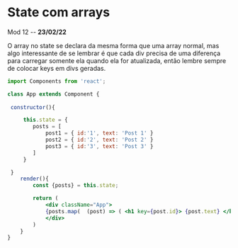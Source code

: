 # State com arrays

Mod 12 -- **23/02/22**

O array no state se declara da mesma forma que uma array normal, mas algo interessante de se lembrar é que cada div precisa de uma diferença para carregar somente ela quando ela for atualizada, então lembre sempre de colocar keys em divs geradas.

~~~jsx
import Components from 'react';

class App extends Component {
 
 constructor(){

     this.state = {
        posts = [
            post1 = { id:'1', text: 'Post 1' }
            post2 = { id:'2', text: 'Post 2' }
            post3 = { id:'3', text: 'Post 3' }
        ]
     }

 }
    render(){
        const {posts} = this.state;

        return (
            <div className="App">
            {posts.map(  (post) => ( <h1 key={post.id}> {post.text} </h1> )  )}
            </div>
        )
    }
}
~~~
